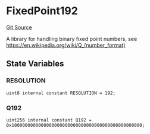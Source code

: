 # FixedPoint192
[Git Source](https://github.com/MarginalProtocol/v1-core/blob/2d246e9b4f6e970321a0f235176b47b340c9a03b/contracts/libraries/FixedPoint192.sol)

A library for handling binary fixed point numbers, see https://en.wikipedia.org/wiki/Q_(number_format)


## State Variables
### RESOLUTION

```solidity
uint8 internal constant RESOLUTION = 192;
```


### Q192

```solidity
uint256 internal constant Q192 = 0x1000000000000000000000000000000000000000000000000;
```


